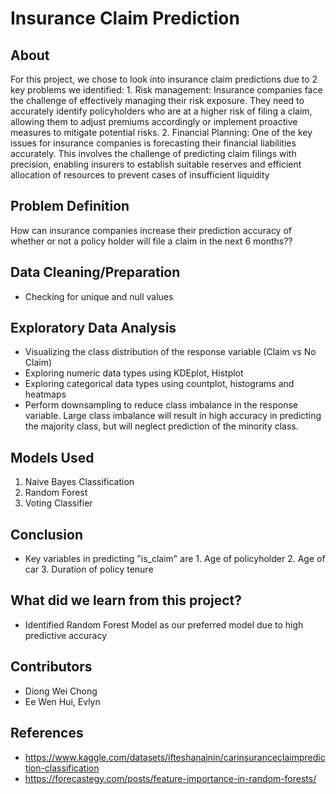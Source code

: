# Insurance Claim Prediction

## About
For this project, we chose to look into insurance claim predictions due to 2 key problems we identified:
    1. Risk management: Insurance companies face the challenge of effectively managing their risk exposure. They need to accurately identify policyholders who are at a higher risk         of filing a claim, allowing them to adjust premiums accordingly or implement proactive measures to mitigate potential risks.
    2. Financial Planning: One of the key issues for insurance companies is forecasting their financial liabilities accurately. This involves the challenge of predicting claim             filings with precision, enabling insurers to establish suitable reserves and efficient allocation of resources to prevent cases of insufficient liquidity 

## Problem Definition
How can insurance companies increase their prediction accuracy of whether or not a policy holder will file a claim in the next 6 months??

## Data Cleaning/Preparation
- Checking for unique and null values 

## Exploratory Data Analysis
- Visualizing the class distribution of the response variable (Claim vs No Claim)
- Exploring numeric data types using KDEplot, Histplot
- Exploring categorical data types using countplot, histograms and heatmaps
- Perform downsampling to reduce class imbalance in the response variable. Large class imbalance will result in high accuracy in predicting the majority class, but will neglect prediction of the minority class. 

## Models Used

1. Naive Bayes Classification
2. Random Forest
3. Voting Classifier

## Conclusion
- Key variables in predicting "is_claim" are 
      1. Age of policyholder
      2. Age of car
      3. Duration of policy tenure

## What did we learn from this project?
- Identified Random Forest Model as our preferred model due to high predictive accuracy

## Contributors
- Diong Wei Chong
- Ee Wen Hui, Evlyn

## References
- https://www.kaggle.com/datasets/ifteshanajnin/carinsuranceclaimprediction-classification 
- https://forecastegy.com/posts/feature-importance-in-random-forests/
